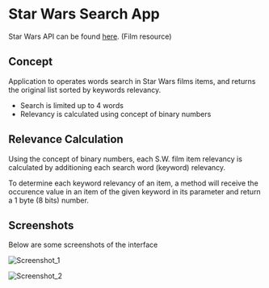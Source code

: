 # Star Wars Search App

Star Wars API can be found [here](https://swapi.co/). (Film resource)

## Concept

Application to operates words search in Star Wars films items, and returns the original list sorted by keywords relevancy.

* Search is limited up to 4 words
* Relevancy is calculated using concept of binary numbers

## Relevance Calculation

Using the concept of binary numbers, each S.W. film item relevancy is calculated by additioning each search word (keyword) relevancy.

To determine each keyword relevancy of an item, a method will receive the occurence value in an item of the given keyword in its parameter and return a 1 byte (8 bits) number.

## Screenshots

Below are some screenshots of the interface

![Screenshot_1](https://github.com/helgoyat/search-app/blob/master/screenshots/capture1.png)

![Screenshot_2](https://github.com/helgoyat/search-app/blob/master/screenshots/capture2.png)